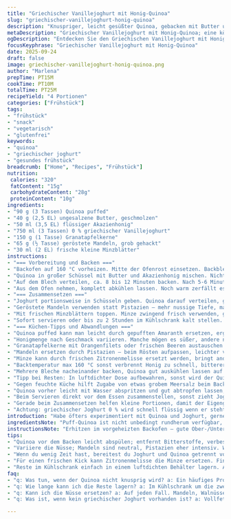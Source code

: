```yaml
---
title: "Griechischer Vanillejoghurt mit Honig-Quinoa"
slug: "griechischer-vanillejoghurt-honig-quinoa"
description: "Knuspriger, leicht gesüßter Quinoa, gebacken mit Butter und Honig, kombiniert mit cremigem, vanilligem griechischem Joghurt, frischen Granatapfelkernen, gerösteten Pistazien und Minzblättern. Vegetarisch, glutenfrei und ohne Ei. Kleine Mengen verändert für besseres Ergebnis, ein neues Element bringt frische Säure und zusätzliche Textur. Backzeit und Temperatur leicht angepasst, damit es knackig bleibt, ohne zu verbrennen. Fokus auf Sinneserfahrung — das Knistern beim Backen, das duftende Aroma, die Farben und der Kontrast zwischen knackig, erfrischend und cremig."
metaDescription: "Griechischer Vanillejoghurt mit Honig-Quinoa; eine köstliche, knusprige Kombination aus Quinoa, Joghurt und frischen Granatapfelkernen"
ogDescription: "Entdecken Sie den Griechischen Vanillejoghurt mit Honig-Quinoa; knusprig, cremig und voller Frische"
focusKeyphrase: "Griechischer Vanillejoghurt mit Honig-Quinoa"
date: 2025-09-24
draft: false
image: griechischer-vanillejoghurt-honig-quinoa.png
author: "Marlena"
prepTime: PT15M
cookTime: PT10M
totalTime: PT25M
recipeYield: "4 Portionen"
categories: ["Frühstück"]
tags:
- "frühstück"
- "snack"
- "vegetarisch"
- "glutenfrei"
keywords:
- "quinoa"
- "griechischer joghurt"
- "gesundes frühstück"
breadcrumb: ["Home", "Recipes", "Frühstück"]
nutrition: 
 calories: "320"
 fatContent: "15g"
 carbohydrateContent: "28g"
 proteinContent: "10g"
ingredients:
- "90 g (3 Tassen) Quinoa puffed"
- "40 g (2,5 EL) ungesalzene Butter, geschmolzen"
- "50 ml (3,5 EL) flüssiger Akazienhonig"
- "750 ml (3 Tassen) 0 % griechischer Vanillejoghurt"
- "150 g (1 Tasse) Granatapfelkerne"
- "65 g (½ Tasse) geröstete Mandeln, grob gehackt"
- "30 ml (2 EL) frische kleine Minzblätter"
instructions:
- "=== Vorbereitung und Backen ==="
- "Backofen auf 160 °C vorheizen. Mitte der Ofenrost einsetzen. Backblech mit Silikonmatte oder Pergament auslegen, hilft gegen Ankleben, spart Putz."
- "Quinoa in großer Schüssel mit Butter und Akazienhonig mischen. Nicht sparen bei Honig — sorgt für Farbe und Karamellisierung. Wichtig, alles gleichmäßig verteilen, damit es sich nicht klumpt."
- "Auf dem Blech verteilen, ca. 8 bis 12 Minuten backen. Nach 5-6 Minuten einmal wenden, damit es gleichmäßig bräunt und nicht verbrennt. Achtet auf die Farbe — leicht goldbraun, riecht dann süßlich-nussig, knusprig, aber nicht hart."
- "Aus dem Ofen nehmen, komplett abkühlen lassen. Noch warm zerfällt es leichter, braucht die Zeit um zu knuspern."
- "=== Zusammensetzen ==="
- "Joghurt portionsweise in Schüsseln geben. Quinoa darauf verteilen, großzügig mit Granatapfelkernen bestreuen; die Frische und das saftige Knacken sind wichtig für Kontrast."
- "Geröstete Mandeln verwenden statt Pistazien — mehr nussige Tiefe, manchmal besser zum Knuspern und intensiver im Aroma. Kann auch leicht ausgetauscht werden gegen Walnüsse oder Cashews, je nach Vorliebe."
- "Mit frischen Minzblättern toppen. Minze zwingend frisch verwenden, gibt leichten Frischekick. Ganze Blätter sehen schöner aus als gehackt."
- "Sofort servieren oder bis zu 2 Stunden im Kühlschrank kalt stellen. Beim Kaltstellen verliert der Quinoa etwas Knusprigkeit, schmeckt dann fast wie Granola, immer noch gut, aber bewusst."
- "=== Küchen-Tipps und Abwandlungen ==="
- "Quinoa puffed kann man leicht durch gepufften Amaranth ersetzen, ergibt einen anderen, feinen Crunch. Butter immer schmelzen, nie heiss dazugeben, sonst Klumpen."
- "Honigmenge nach Geschmack variieren. Manche mögen es süßer, andere naturbelassen. Akazienhonig nimmt nicht zu stark überhand, probiert auch Ahornsirup oder Agavendicksaft. Allerdings verändern die den Geschmack."
- "Granatapfelkerne mit Orangenfilets oder frischen Beeren austauschen für saisonale Variation."
- "Mandeln ersetzen durch Pistazien – beim Rösten aufpassen, leichter verbrennen sie. Rösten bringt Aroma, Roh schmeckt zu fad."
- "Minze kann durch frischen Zitronenmelisse ersetzt werden, bringt andere Kräuternote."
- "Backtemperatur max 160 °C sonst verbrennt Honig zu schnell, bitterer Effekt. Zeigt sich an graubraunen Flecken und unangenehmem Geruch."
- "Mehrere Bleche nacheinander backen, Quinoa gut auskühlen lassen auf dem Blech, sonst verliert es Knusper."
- "Tipp bei Resten: In luftdichter Dose aufbewahren, sonst wird der Quinoa zu weich."
- "Gegen feuchte Küche hilft Zugabe von etwas grobem Meersalz beim Backen, bindet Feuchtigkeit."
- "Quinoa vorher leicht mit Wasser abspritzen und gut abtropfen lassen, verfeinert später den Knusper und entfernt leichte Bitterstoffe."
- "Beim Servieren direkt vor dem Essen zusammenstellen, sonst zieht Joghurt Feuchtigkeit, der Crunch verfliegt."
- "Gerade beim Zusammensetzen helfen kleine Portionen, damit der Eigengeschmack jedes Elements besser zur Geltung kommt."
- "Achtung: griechischer Joghurt 0 % wird schnell flüssig wenn er steht, kein Problem, einfach vorher gut kühlen."
introduction: "Habe öfters experimentiert mit Quinoa und Joghurt, gerne diese Kombination aus Crunch und cremiger Kühle. Vanillejoghurt bringt Süße ohne zusätzliche Arbeit, macht hier viel aus. Honig und Butter karamellisieren wunderbar im Ofen, locker und doch zusammenhaltend. Knusprig wird es nur, wenn man beim Backen aufpasst, die richtige Farbe abwartet und nicht zu lange lässt. Granatapfel bringt den prallen, leicht sauren Biss rein, das mag ich als Ausgleich. Pistazien haben wir gegen Mandeln getauscht, atmosphärisch anders, dafür vielfältiger im Geschmack. Minze frisch oben drauf – die kleine grüne Note macht das Gericht lebendig und hebt es hervor. Alles zusammen eine unkomplizierte, herzhafte Frühstücksalternative, die auch tagsüber snackbar bleibt."
ingredientsNote: "Puff-Quinoa ist nicht unbedingt rundherum verfügbar, zur Not gepuffter Amaranth geht sehr gut, knusprig und leicht. Butter gut schmelzen, damit sie sich gleichmäßig verteilt, denn trockener Quinoa backt schnell an. Honigflocken bringen Süße und helfen beim karamellisieren, Agavendicksaft oder Ahornsirup sind Alternativen, aber sie verändern den Geschmack leicht und teilweise die Konsistenz. Granatapfelkerne kaufe ich frische, sehr wichtig für guten Biss, kann auch TK Beeren dazugeben, aber weniger crunchy. Mandeln wurden geröstet, nicht roh verwendet, für bessere Textur und Geschmack, Pistazien sind im Original, Mandeln geben neutralere Nussnote. Frische Minze hilft gegen Süße Überladung. Falls Minze fehlt, Zitronenmelisse oder Fenchelgrün sind kreative Ersatzoptionen. Joghurt ist 0 % Fett, das hält den Mix leicht, man kann auch Vollfett greifen für mehr Cremigkeit, je nach Hunger und Geschmack."
instructionsNote: "Erhitzen im vorgeheizten Backofen — gute Ober-/Unterhitze erwärmt gleichmäßig, keine Umluft, sonst zerrinnt Honig zu schnell. Die visuelle Kontrolle ist entscheidend: Wenn Quinoa leicht goldbraun und aromatisch duftet, ist es fertig. Das Wenden bei halber Zeit sorgt für Durchgängigkeit und vermeidet Punktbrennpunkte. Abkühlen lassen ist nicht optional, sonst wird alles matschig. Beim Schichten zuerst Joghurt, dann Quinoa, dann Früchte und Nüsse — damit der Crunch nicht leidet. Minze zuletzt drauf, sonst verliert sie Aroma. Sofort essen oder kurz kühlen, sonst verliert man das knusprige Element. Ich baue das immer last minute zusammen. Kleine Verluststellen beim Backen fangen sich durch Umrühren und Temperatursteuerung. Vermeide Überfüllung vom Blech — Quinoa braucht Luft zum Knistern. Fotografiere, rieche und teste, bis du das goldene Ergebnis findest."
tips:
- "Quinoa vor dem Backen leicht abspülen; entfernt Bitterstoffe, verbessert den Geschmack. Backtemperatur nie über 160 °C; Honig könnte sonst bitter werden. Die richtige Farbgebung ist Schlüssel. Leicht goldbraun ist ideal."
- "Variiere die Nüsse; Mandeln sind neutral, Pistazien eher intensiv. Walnüsse bieten nussige Tiefe. Alles nach eigenem Geschmack anpassen. Achte darauf, dass die Nüsse geröstet sind; bringt mehr Aroma, so wichtig."
- "Wenn du wenig Zeit hast, bereitest du Joghurt und Quinoa getrennt vor. Vor dem Servieren zusammenstellen. Quinoa muss abkühlen, sonst wird es matschig. Denke an die ansprechende Präsentation."
- "Für einen frischen Kick kann Zitronenmelisse die Minze ersetzen. Finde die geeignete Kräuteralternative. Frische ist wichtig, sie bringt Leben ins Gericht. Nicht roh gekochter Quinoa kann auch nachlänglich knusprig werden."
- "Reste im Kühlschrank einfach in einem luftdichten Behälter lagern. Aber Quinoa verliert schnell die Knusprigkeit. Mische es mit etwas Joghurt erneut, um den Crunch wiederzubeleben. Verwende frisches Obst zum Verfeinern."
faq:
- "q: Was tun, wenn der Quinoa nicht knusprig wird? a: Ein häufiges Problem. Ist der Ofen zu heiß? Achte auf 160 Grad. Wenn Quinoa feucht bleibt, air fried backen hilft. Temperatur und Zeit variieren."
- "q: Wie lange kann ich die Reste lagern? a: Im Kühlschrank um die zwei Tage. Aber Quinoa verliert schnell die Knusprigkeit. Weniger knusprig, aber noch gut. Frisches Obst bringt neue Frische."
- "q: Kann ich die Nüsse ersetzen? a: Auf jeden Fall. Mandeln, Walnüsse oder Cashews. Achte darauf; die Konsistenz könnte sich verändern. Rösten ist wichtig. Und die Aromen sind ganz anders."
- "q: Was ist, wenn kein griechischer Joghurt vorhanden ist? a: Vollfett Joghurt geht. Auch Quark funktioniert. Dickflüssige Sorten bringen den richtigen Biss. Aber geschmacklich variieren sie sich stark."

---
```

